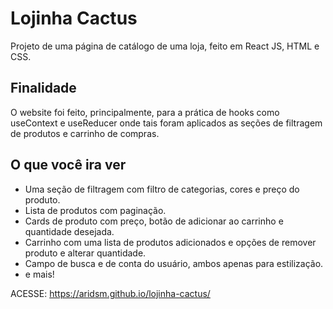 # Lojinha Cactus

Projeto de uma página de catálogo de uma loja, feito em React JS, HTML e CSS.

## Finalidade

O website foi feito, principalmente, para a prática de hooks como useContext e useReducer onde tais foram aplicados as seções de filtragem de produtos e carrinho de compras.

## O que você ira ver

- Uma seção de filtragem com filtro de categorias, cores e preço do produto.
- Lista de produtos com paginação.
- Cards de produto com preço, botão de adicionar ao carrinho e quantidade desejada.
- Carrinho com uma lista de produtos adicionados e opções de remover produto e alterar quantidade.
- Campo de busca e de conta do usuário, ambos apenas para estilização.
- e mais!  

ACESSE: https://aridsm.github.io/lojinha-cactus/
